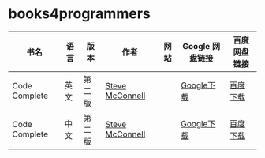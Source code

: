 # books4programmers


| 书名 | 语言 | 版本| 作者| 网站 | Google 网盘链接 | 百度网盘链接 |
| ------ | ------ | ------ | ------ | ------ | ------ | ------ |
|  Code Complete | 英文 | 第二版 | [Steve McConnell]| |[Google下载](https://drive.google.com/open?id=0B7PHKasLIbFbSWMxSmpnZlJ3R2M) |[百度下载](https://pan.baidu.com/s/1pLaE0KN) |
|Code Complete|中文|第二版|[Steve McConnell]||[Google下载](https://drive.google.com/open?id=0B7PHKasLIbFbMFVpYnNtdVl4UUk)|[百度下载](https://pan.baidu.com/s/1jIzRlP0)|


[Steve McConnell]:http://stevemcconnell.com/
